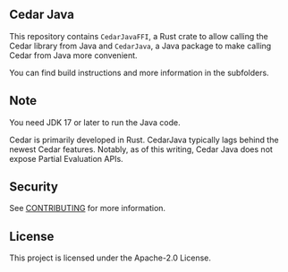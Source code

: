## Cedar Java

This repository contains `CedarJavaFFI`, a Rust crate to allow calling the Cedar library from Java and `CedarJava`, a Java package to make calling Cedar from Java more convenient.

You can find build instructions and more information in the subfolders.

## Note
You need JDK 17 or later to run the Java code.

Cedar is primarily developed in Rust. CedarJava typically lags behind the newest Cedar features. Notably, as of this writing, Cedar Java does not expose Partial Evaluation APIs.

## Security

See [CONTRIBUTING](CONTRIBUTING.md#security-issue-notifications) for more information.

## License

This project is licensed under the Apache-2.0 License.


